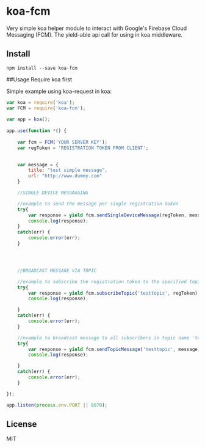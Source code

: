 koa-fcm
===========

Very simple koa helper module to interact with Google's Firebase Cloud Messaging (FCM).
The yield-able api call for using in koa middleware.

## Install
```
npm install --save koa-fcm
```

##Usage
Require koa first

Simple example using koa-request in koa:

```js
var koa = require('koa');
var FCM = require('koa-fcm');
 
var app = koa();
 
app.use(function *() {
 
    var fcm = FCM('YOUR SERVER KEY');
    var regToken = 'REGISTRATION TOKEN FROM CLIENT';
    

    var message = {
        title: "test simple message",
        url: "http://www.dummy.com"
    }

    //SINGLE DEVICE MESSAGGING

    //example to send the message per single registration token
    try{        
        var response = yield fcm.sendSingleDeviceMessage(regToken, message);
        console.log(response);
    }
    catch(err) {
        console.error(err);
    }




    //BROADCAST MESSAGE VIA TOPIC

    //example to subscribe the registration token to the specified topic name 'testtopic'
    try{
        var response = yield fcm.subscribeTopic('testtopic', regToken);
        console.log(response);

    }
    catch(err) {
        console.error(err);
    }

    //example to broadcast message to all subscribers in topic name 'testtopic'
    try{
        var response = yield fcm.sendTopicMessage('testtopic', message);
        console.log(response);

    }
    catch(err) {
        console.error(err);
    }

});

app.listen(process.env.PORT || 8070);
```

## License

MIT